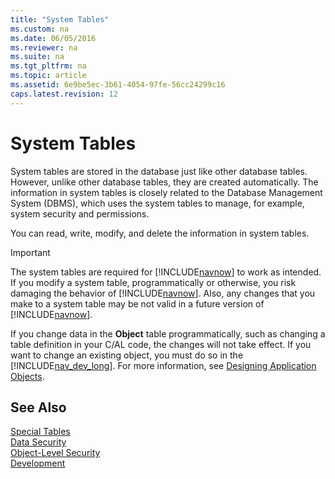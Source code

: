 ```yaml
---
title: "System Tables"
ms.custom: na
ms.date: 06/05/2016
ms.reviewer: na
ms.suite: na
ms.tgt_pltfrm: na
ms.topic: article
ms.assetid: 6e9be5ec-3b61-4054-97fe-56cc24299c16
caps.latest.revision: 12
---
```

# System Tables
System tables are stored in the database just like other database tables. However, unlike other database tables, they are created automatically. The information in system tables is closely related to the Database Management System \(DBMS\), which uses the system tables to manage, for example, system security and permissions.  
  
 You can read, write, modify, and delete the information in system tables.  
  
> [!IMPORTANT]  
>  The system tables are required for [!INCLUDE[navnow](includes/navnow_md.md)] to work as intended. If you modify a system table, programmatically or otherwise, you risk damaging the behavior of [!INCLUDE[navnow](includes/navnow_md.md)]. Also, any changes that you make to a system table may be not valid in a future version of [!INCLUDE[navnow](includes/navnow_md.md)].  
  
 If you change data in the **Object** table programmatically, such as changing a table definition in your C\/AL code, the changes will not take effect. If you want to change an existing object, you must do so in the [!INCLUDE[nav_dev_long](includes/nav_dev_long_md.md)]. For more information, see [Designing Application Objects](Designing-Application-Objects.md).  
  
## See Also  
 [Special Tables](Special-Tables.md)   
 [Data Security](Data-Security.md)   
 [Object\-Level Security](Object-Level-Security.md)   
 [Development](Development.md)